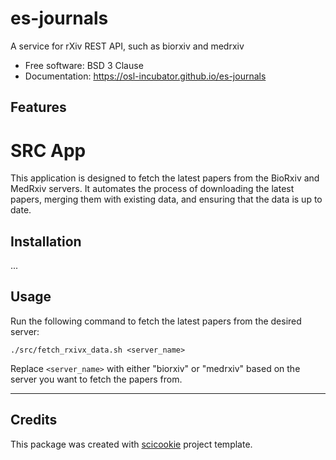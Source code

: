# es-journals

A service for rXiv REST API, such as biorxiv and medrxiv

* Free software: BSD 3 Clause
* Documentation: https://osl-incubator.github.io/es-journals

## Features

# SRC App

This application is designed to fetch the latest papers from the BioRxiv and MedRxiv servers. It automates the process of downloading the latest papers, merging them with existing data, and ensuring that the data is up to date.

## Installation

...

## Usage

Run the following command to fetch the latest papers from the desired server:
   ```
   ./src/fetch_rxivx_data.sh <server_name>
   ```
   Replace `<server_name>` with either "biorxiv" or "medrxiv" based on the server you want to fetch the papers from.

---

## Credits

This package was created with
[scicookie](https://github.com/osl-incubator/scicookie) project template.
